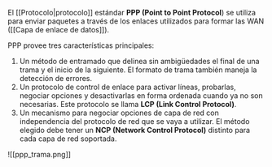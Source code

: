 El [[Protocolo|protocolo]] estándar **PPP (Point to Point Protocol**) se utiliza para enviar paquetes a través de los enlaces utilizados para formar las WAN  ([[Capa de enlace de datos]]).

PPP provee tres características principales:
1. Un método de entramado que delinea sin ambigüedades el final de una trama y el inicio de la siguiente. El formato de trama también maneja la detección de errores.
2. Un protocolo de control de enlace para activar líneas, probarlas, negociar opciones y desactivarlas en forma ordenada cuando ya no son necesarias. Este protocolo se llama **LCP (Link Control Protocol)**.
3. Un mecanismo para negociar opciones de capa de red con independencia del protocolo de red que se vaya a utilizar. El método elegido debe tener un **NCP (Network Control Protocol)** distinto para cada capa de red soportada.

![[ppp_trama.png]]